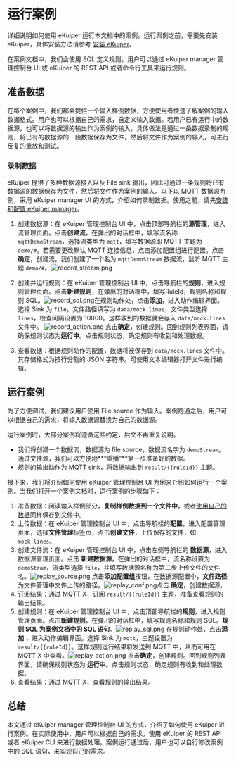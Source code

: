 # 运行案例

详细说明如何使用 eKuiper 运行本文档中的案例。运行案例之前，需要先安装 eKuiper，具体安装方法请参考 [安装 eKuiper](../installation.md)。

在案例文档中，我们会使用 SQL 定义规则。用户可以通过 eKuiper manager 管理控制台 UI 或 eKuiper 的 REST API 或者命令行工具来运行规则。

## 准备数据

在每个案例中，我们都会提供一个输入样例数据，方便使用者快速了解案例的输入数据格式。用户也可以根据自己的需求，自定义输入数据。若用户已有运行中的数据源，也可以将数据源的输出作为案例的输入。具体做法是通过一条数据录制的规则，将已有的数据源的一段数据保存为文件，然后将文件作为案例的输入，可进行反复的重放和测试。

### 录制数据

eKuiper 提供了多种数据源接入以及 File sink 输出，因此可通过一条规则将已有数据源的数据保存为文件，然后将文件作为案例的输入。以下以 MQTT 数据源为例，采用 eKuiper manager UI 的方式，介绍如何录制数据。使用之前，请先[安装和配置 eKuiper manager](../installation.md#使用管理控制台运行)。

1. 创建数据源：在 eKuiper 管理控制台 UI 中，点击顶部导航栏的**源管理**，进入流管理页面。点击**创建流**，在弹出的对话框中，填写流名称 `mqttDemoStream`，选择流类型为 `mqtt`，填写数据源即 MQTT 主题为 `demo/#`。若需要更改默认 MQTT 连接信息，点击添加配置组进行配置。点击 **确定**，创建流。我们创建了一个名为 `mqttDemoStream` 数据流，监听 MQTT 主题 `demo/#`。![record_stream.png](./resources/record_stream.png)

2. 创建并运行规则：在 eKuiper 管理控制台 UI 中，点击导航栏的**规则**，进入规则管理页面。点击**新建规则**，在弹出的对话框中，填写RuleId，规则名称和规则 SQL。![record_sql.png](./resources/record_sql.png)在规则动作处，点击**添加**，进入动作编辑界面。选择 Sink 为 `file`，文件路径填写为 `data/mock.lines`，文件类型选择 `lines`，检查间隔设置为 10000。这样收到的数据就会存入 `data/mock.lines` 文件中。
![record_action.png](./resources/record_action.png)
 点击**确定**，创建规则。回到规则列表界面，请确保规则状态为**运行中**。点击规则状态，确定规则有收到和处理数据。

3. 查看数据：根据规则动作的配置，数据将被保存到 `data/mock.lines` 文件中。其存储格式为按行分割的 JSON 字符串。可使用文本编辑器打开文件进行编辑。

## 运行案例

为了方便调试，我们建议用户使用 File source 作为输入。案例跑通之后，用户可以根据自己的需求，将输入数据源替换为自己的数据源。

运行案例时，大部分案例将遵循这些约定，后文不再重复说明。

- 我们将创建一个数据流，数据源为 file source，数据流名字为 `demoStream`。通过文件源，我们可以方便地**“重播”**第一步准备好的数据。
- 规则的输出动作为 MQTT sink，将数据输出到 <code v-pre>result/{{ruleId}}</code> 主题。

接下来，我们将介绍如何使用 eKuiper 管理控制台 UI 为例来介绍如何运行一个案例。当我们打开一个案例文档时，运行案例的步骤如下：

1. 准备数据：阅读输入样例部分，**复制样例数据到一个文件中**，或者[使用自己的数据](#录制数据)同样保存到文件中。
2. 上传数据：在 eKuiper 管理控制台 UI 中，点击导航栏的**配置**，进入配置管理页面，选择**文件管理**标签页，点击**创建文件**，上传保存的文件，如 `mock.lines`。
3. 创建文件流：在 eKuiper 管理控制台 UI 中，点击左侧导航栏的 **数据源**，进入数据源管理页面。点击 **新建数据源**，在弹出的对话框中，流名称设置为 `demoStram`，流类型选择 `file`，并填写数据源名称为第二步上传文件的文件名。![replay_source.png](./resources/replay_source.png) 点击**添加配置组**按钮，在数据源配置中，**文件路径**为文件管理中文件上传的路径。![replay_conf.png](./resources/replay_conf.png)点击 **确定**，创建数据源。
4. 订阅结果：通过 [MQTT X](https://mqttx.app/)，订阅 <code v-pre>result/{{ruleId}}</code> 主题，准备查看规则的输出结果。
5. 创建规则：在 eKuiper 管理控制台 UI 中，点击顶部导航栏的**规则**，进入规则管理页面。点击**新建规则**，在弹出的对话框中，填写规则名称和规则
   SQL。**规则 SQL 为案例文档中的 SQL 语句**。![replay_sql.png](./resources/record_sql.png) 在规则动作处，点击**添加**
   ，进入动作编辑界面。选择 Sink 为 `mqtt`，主题设置为<code v-pre>result/{{ruleId}}</code>。这样规则运行结果将发送到 MQTT
   中，从而可用在 MQTT X 中查看。![replay_action.png](./resources/replay_action.png) 点击**确定**，创建规则。回到规则列表界面，请确保规则状态为
   **运行中**。点击规则状态，确定规则有收到和处理数据。
6. 查看结果：通过 MQTT X，查看规则的输出结果。

## 总结

本文通过 eKuiper manager 管理控制台 UI 的方式，介绍了如何使用 eKuiper 进行案例。在实际使用中，用户可以根据自己的需求，使用 eKuiper 的 REST API 或者 eKuiper CLI 来进行数据处理。案例运行通过后，用户也可以自行修改案例中的 SQL 语句，来实现自己的需求。
